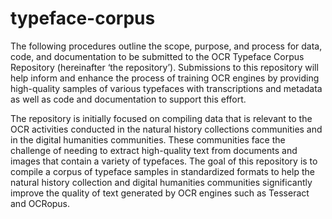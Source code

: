 typeface-corpus
===============

The following procedures outline the scope, purpose, and process for data, code, and documentation to be submitted to the OCR Typeface Corpus Repository (hereinafter ‘the repository’). Submissions to this repository will help inform and enhance the process of training OCR engines by providing high-quality samples of various typefaces with transcriptions and metadata as well as code and documentation to support this effort.

The repository is initially focused on compiling data that is relevant to the OCR activities conducted in the natural history collections communities and in the digital humanities communities. These communities face the challenge of needing to extract high-quality text from documents and images that contain a variety of typefaces. The goal of this repository is to compile a corpus of typeface samples in standardized formats to help the natural history collection and digital humanities communities significantly improve the quality of text generated by OCR engines such as Tesseract and OCRopus. 
